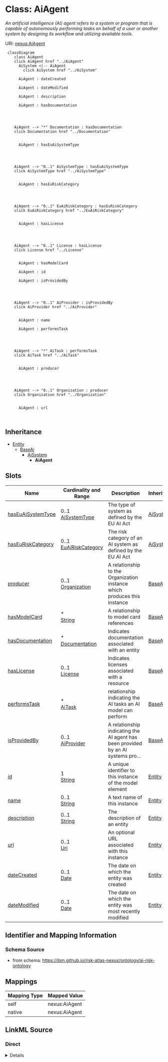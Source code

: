 

# Class: AiAgent


_An artificial intelligence (AI) agent refers to a system or program that is capable of autonomously performing tasks on behalf of a user or another system by designing its workflow and utilizing available tools._





URI: [nexus:AiAgent](https://ibm.github.io/risk-atlas-nexus/ontology/AiAgent)






```mermaid
 classDiagram
    class AiAgent
    click AiAgent href "../AiAgent"
      AiSystem <|-- AiAgent
        click AiSystem href "../AiSystem"
      
      AiAgent : dateCreated
        
      AiAgent : dateModified
        
      AiAgent : description
        
      AiAgent : hasDocumentation
        
          
    
    
    AiAgent --> "*" Documentation : hasDocumentation
    click Documentation href "../Documentation"

        
      AiAgent : hasEuAiSystemType
        
          
    
    
    AiAgent --> "0..1" AiSystemType : hasEuAiSystemType
    click AiSystemType href "../AiSystemType"

        
      AiAgent : hasEuRiskCategory
        
          
    
    
    AiAgent --> "0..1" EuAiRiskCategory : hasEuRiskCategory
    click EuAiRiskCategory href "../EuAiRiskCategory"

        
      AiAgent : hasLicense
        
          
    
    
    AiAgent --> "0..1" License : hasLicense
    click License href "../License"

        
      AiAgent : hasModelCard
        
      AiAgent : id
        
      AiAgent : isProvidedBy
        
          
    
    
    AiAgent --> "0..1" AiProvider : isProvidedBy
    click AiProvider href "../AiProvider"

        
      AiAgent : name
        
      AiAgent : performsTask
        
          
    
    
    AiAgent --> "*" AiTask : performsTask
    click AiTask href "../AiTask"

        
      AiAgent : producer
        
          
    
    
    AiAgent --> "0..1" Organization : producer
    click Organization href "../Organization"

        
      AiAgent : url
        
      
```





## Inheritance
* [Entity](Entity.md)
    * [BaseAi](BaseAi.md)
        * [AiSystem](AiSystem.md)
            * **AiAgent**



## Slots

| Name | Cardinality and Range | Description | Inheritance |
| ---  | --- | --- | --- |
| [hasEuAiSystemType](hasEuAiSystemType.md) | 0..1 <br/> [AiSystemType](AiSystemType.md) | The type of system as defined by the EU AI Act | [AiSystem](AiSystem.md) |
| [hasEuRiskCategory](hasEuRiskCategory.md) | 0..1 <br/> [EuAiRiskCategory](EuAiRiskCategory.md) | The risk category of an AI system as defined by the EU AI Act | [AiSystem](AiSystem.md) |
| [producer](producer.md) | 0..1 <br/> [Organization](Organization.md) | A relationship to the Organization instance which produces this instance | [BaseAi](BaseAi.md) |
| [hasModelCard](hasModelCard.md) | * <br/> [String](String.md) | A relationship to model card references | [BaseAi](BaseAi.md) |
| [hasDocumentation](hasDocumentation.md) | * <br/> [Documentation](Documentation.md) | Indicates documentation associated with an entity | [BaseAi](BaseAi.md) |
| [hasLicense](hasLicense.md) | 0..1 <br/> [License](License.md) | Indicates licenses associated with a resource | [BaseAi](BaseAi.md) |
| [performsTask](performsTask.md) | * <br/> [AiTask](AiTask.md) | relationship indicating the AI tasks an AI model can perform | [BaseAi](BaseAi.md) |
| [isProvidedBy](isProvidedBy.md) | 0..1 <br/> [AiProvider](AiProvider.md) | A relationship indicating the AI agent has been provided by an AI systems pro... | [BaseAi](BaseAi.md) |
| [id](id.md) | 1 <br/> [String](String.md) | A unique identifier to this instance of the model element | [Entity](Entity.md) |
| [name](name.md) | 0..1 <br/> [String](String.md) | A text name of this instance | [Entity](Entity.md) |
| [description](description.md) | 0..1 <br/> [String](String.md) | The description of an entity | [Entity](Entity.md) |
| [url](url.md) | 0..1 <br/> [Uri](Uri.md) | An optional URL associated with this instance | [Entity](Entity.md) |
| [dateCreated](dateCreated.md) | 0..1 <br/> [Date](Date.md) | The date on which the entity was created | [Entity](Entity.md) |
| [dateModified](dateModified.md) | 0..1 <br/> [Date](Date.md) | The date on which the entity was most recently modified | [Entity](Entity.md) |









## Identifier and Mapping Information







### Schema Source


* from schema: https://ibm.github.io/risk-atlas-nexus/ontology/ai-risk-ontology




## Mappings

| Mapping Type | Mapped Value |
| ---  | ---  |
| self | nexus:AiAgent |
| native | nexus:AiAgent |







## LinkML Source

<!-- TODO: investigate https://stackoverflow.com/questions/37606292/how-to-create-tabbed-code-blocks-in-mkdocs-or-sphinx -->

### Direct

<details>
```yaml
name: AiAgent
description: An artificial intelligence (AI) agent refers to a system or program that
  is capable of autonomously performing tasks on behalf of a user or another system
  by designing its workflow and utilizing available tools.
from_schema: https://ibm.github.io/risk-atlas-nexus/ontology/ai-risk-ontology
is_a: AiSystem
slot_usage:
  isProvidedBy:
    name: isProvidedBy
    description: A relationship indicating the AI agent has been provided by an AI
      systems provider.

```
</details>

### Induced

<details>
```yaml
name: AiAgent
description: An artificial intelligence (AI) agent refers to a system or program that
  is capable of autonomously performing tasks on behalf of a user or another system
  by designing its workflow and utilizing available tools.
from_schema: https://ibm.github.io/risk-atlas-nexus/ontology/ai-risk-ontology
is_a: AiSystem
slot_usage:
  isProvidedBy:
    name: isProvidedBy
    description: A relationship indicating the AI agent has been provided by an AI
      systems provider.
attributes:
  hasEuAiSystemType:
    name: hasEuAiSystemType
    description: The type of system as defined by the EU AI Act.
    from_schema: https://ibm.github.io/risk-atlas-nexus/ontology/ai-risk-ontology
    rank: 1000
    alias: hasEuAiSystemType
    owner: AiAgent
    domain_of:
    - AiSystem
    range: AiSystemType
  hasEuRiskCategory:
    name: hasEuRiskCategory
    description: The risk category of an AI system as defined by the EU AI Act.
    from_schema: https://ibm.github.io/risk-atlas-nexus/ontology/ai-risk-ontology
    rank: 1000
    alias: hasEuRiskCategory
    owner: AiAgent
    domain_of:
    - AiSystem
    range: EuAiRiskCategory
  producer:
    name: producer
    description: A relationship to the Organization instance which produces this instance.
    from_schema: https://ibm.github.io/risk-atlas-nexus/ontology/ai-risk-ontology
    rank: 1000
    alias: producer
    owner: AiAgent
    domain_of:
    - BaseAi
    range: Organization
  hasModelCard:
    name: hasModelCard
    description: A relationship to model card references.
    from_schema: https://ibm.github.io/risk-atlas-nexus/ontology/ai-risk-ontology
    rank: 1000
    alias: hasModelCard
    owner: AiAgent
    domain_of:
    - BaseAi
    range: string
    multivalued: true
    inlined: true
    inlined_as_list: true
  hasDocumentation:
    name: hasDocumentation
    description: Indicates documentation associated with an entity.
    from_schema: https://ibm.github.io/risk-atlas-nexus/ontology/ai-risk-ontology
    rank: 1000
    slot_uri: airo:hasDocumentation
    alias: hasDocumentation
    owner: AiAgent
    domain_of:
    - Dataset
    - RiskTaxonomy
    - Action
    - AiEval
    - BenchmarkMetadataCard
    - BaseAi
    - LargeLanguageModelFamily
    range: Documentation
    multivalued: true
    inlined: false
  hasLicense:
    name: hasLicense
    description: Indicates licenses associated with a resource
    from_schema: https://ibm.github.io/risk-atlas-nexus/ontology/ai-risk-ontology
    rank: 1000
    slot_uri: airo:hasLicense
    alias: hasLicense
    owner: AiAgent
    domain_of:
    - Dataset
    - RiskTaxonomy
    - AiEval
    - BenchmarkMetadataCard
    - BaseAi
    range: License
  performsTask:
    name: performsTask
    description: relationship indicating the AI tasks an AI model can perform.
    from_schema: https://ibm.github.io/risk-atlas-nexus/ontology/ai-risk-ontology
    rank: 1000
    alias: performsTask
    owner: AiAgent
    domain_of:
    - BaseAi
    range: AiTask
    multivalued: true
    inlined: false
  isProvidedBy:
    name: isProvidedBy
    description: A relationship indicating the AI agent has been provided by an AI
      systems provider.
    from_schema: https://ibm.github.io/risk-atlas-nexus/ontology/ai-risk-ontology
    rank: 1000
    slot_uri: airo:isProvidedBy
    alias: isProvidedBy
    owner: AiAgent
    domain_of:
    - BaseAi
    range: AiProvider
  id:
    name: id
    description: A unique identifier to this instance of the model element. Example
      identifiers include UUID, URI, URN, etc.
    from_schema: https://ibm.github.io/risk-atlas-nexus/ontology/ai-risk-ontology
    rank: 1000
    slot_uri: schema:identifier
    identifier: true
    alias: id
    owner: AiAgent
    domain_of:
    - Entity
    range: string
    required: true
  name:
    name: name
    description: A text name of this instance.
    from_schema: https://ibm.github.io/risk-atlas-nexus/ontology/ai-risk-ontology
    rank: 1000
    slot_uri: schema:name
    alias: name
    owner: AiAgent
    domain_of:
    - Entity
    - BenchmarkMetadataCard
    range: string
  description:
    name: description
    description: The description of an entity
    from_schema: https://ibm.github.io/risk-atlas-nexus/ontology/ai-risk-ontology
    rank: 1000
    slot_uri: schema:description
    alias: description
    owner: AiAgent
    domain_of:
    - Entity
    range: string
  url:
    name: url
    description: An optional URL associated with this instance.
    from_schema: https://ibm.github.io/risk-atlas-nexus/ontology/ai-risk-ontology
    rank: 1000
    slot_uri: schema:url
    alias: url
    owner: AiAgent
    domain_of:
    - Entity
    range: uri
  dateCreated:
    name: dateCreated
    description: The date on which the entity was created.
    from_schema: https://ibm.github.io/risk-atlas-nexus/ontology/ai-risk-ontology
    rank: 1000
    slot_uri: schema:dateCreated
    alias: dateCreated
    owner: AiAgent
    domain_of:
    - Entity
    range: date
    required: false
  dateModified:
    name: dateModified
    description: The date on which the entity was most recently modified.
    from_schema: https://ibm.github.io/risk-atlas-nexus/ontology/ai-risk-ontology
    rank: 1000
    slot_uri: schema:dateModified
    alias: dateModified
    owner: AiAgent
    domain_of:
    - Entity
    range: date
    required: false

```
</details>